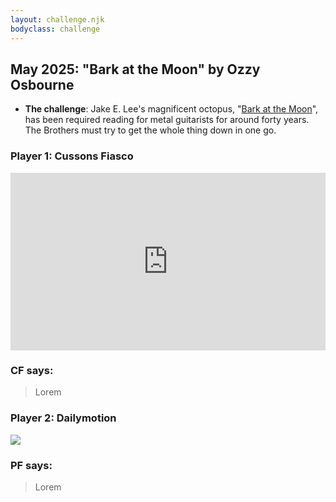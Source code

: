 ```yaml
---
layout: challenge.njk
bodyclass: challenge
---
```


<section class="challenge challenge-intro">

## May 2025: "Bark at the Moon" by Ozzy Osbourne

* **The challenge**: Jake E. Lee's magnificent octopus, "[Bark at the Moon](https://song.link/gb/i/192826926)", has been required reading for metal guitarists for around forty years. The Brothers must try to get the whole thing down in one go.

</section>

<section class="challenge challenge-entries">
<div class="entry entry-cf">

### Player 1: Cussons Fiasco

<div style="padding:56.25% 0 0 0;position:relative;"><iframe src="https://player.vimeo.com/video/1081783129?h=9255ac47f1&amp;badge=0&amp;autopause=0&amp;player_id=0&amp;app_id=58479" frameborder="0" allow="autoplay; fullscreen; picture-in-picture; clipboard-write; encrypted-media" style="position:absolute;top:0;left:0;width:100%;height:100%;" title="bark at the moon v5 720"></iframe></div><script src="https://player.vimeo.com/api/player.js"></script>

### CF says:

> Lorem

<!-- > So many takes, and something went wrong on every one! (Except the one where I forgot to record video, of course...) In this one it's the outro solo. A lot of the playing is way sloppier than I would like too, but the overall vibe is nice so I went with it.
>
> The guitar is once again the trusty Ibanez 540PII, the rhythm sound is coming from Neural DSP's [Mesa Boogie Mark IIC+](https://neuraldsp.com/plugins/tone-king-imperial-mkii) plugin and the lead tone is from their [Archetype: Petrucci](https://neuraldsp.com/plugins/archetype-petrucci) suite, both of which I got on a trial basis and I like a lot. (The Petrucci has a flanger, which I needed for the solo...)
>
> Huge props to [Uncle Ben Eller](https://www.youtube.com/BenEllerGuitars) for [his awesome lesson on how to play this song more better](https://www.youtube.com/watch?v=2qgBegbqSAo), and also to [Mark McGuigan at Master the Guitar](https://mastertheguitar.co.uk/) for [some extra finessing on the solo](https://www.youtube.com/watch?v=HYeJBZFEe24).
>
> Production note: the stems we had for this one removed (almost) all the guitar from the song, which meant that the solos were just kinda floating around with no rhythm guitar behind them. I recorded the rhythm parts on an extra track to fix this, but what you see in the video is one continuous take. Otherwise... a lot of it would be better. -->

</div>

<div class="entry entry-pf">

### Player 2: Dailymotion

<img class="dummyIframe" src="/public/images/awaiting-entry.jpg">

### PF says:

> Lorem

</div>
</section>
